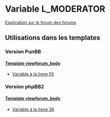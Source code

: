 # Variable L_MODERATOR
[Explication sur le forum des forums](http://forum.forumactif.com/t294113-listing-des-variables#L_MODERATOR)

## Utilisations dans les templates

### Version PunBB

#### [Template viewforum_body](punbb/viewforum_body.md)
* [Variable à la ligne 55](../punbb/viewforum_body.tpl#L55)

### Version phpBB2

#### [Template viewforum_body](subsilver/viewforum_body.md)
* [Variable à la ligne 36](../subsilver/viewforum_body.tpl#L36)